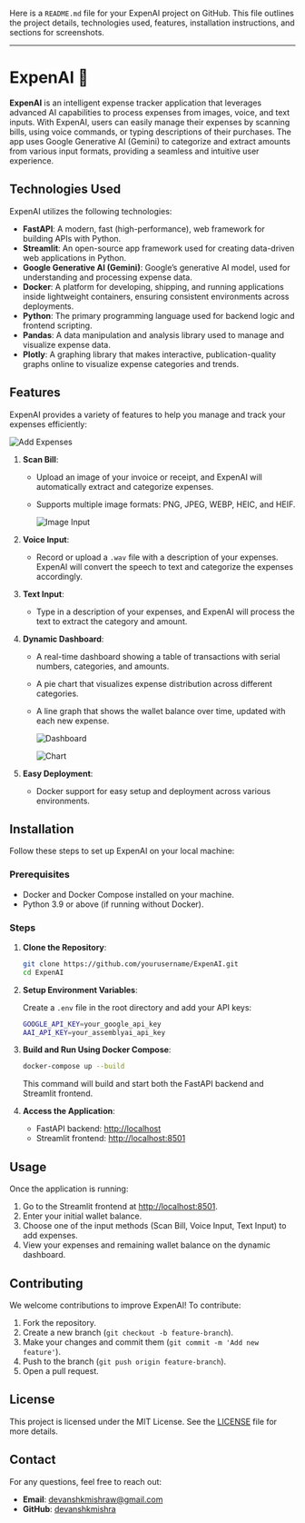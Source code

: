 Here is a `README.md` file for your ExpenAI project on GitHub. This file outlines the project details, technologies used, features, installation instructions, and sections for screenshots.

---

# ExpenAI 💸

**ExpenAI** is an intelligent expense tracker application that leverages advanced AI capabilities to process expenses from images, voice, and text inputs. With ExpenAI, users can easily manage their expenses by scanning bills, using voice commands, or typing descriptions of their purchases. The app uses Google Generative AI (Gemini) to categorize and extract amounts from various input formats, providing a seamless and intuitive user experience.


## Technologies Used

ExpenAI utilizes the following technologies:

- **FastAPI**: A modern, fast (high-performance), web framework for building APIs with Python.
- **Streamlit**: An open-source app framework used for creating data-driven web applications in Python.
- **Google Generative AI (Gemini)**: Google’s generative AI model, used for understanding and processing expense data.
- **Docker**: A platform for developing, shipping, and running applications inside lightweight containers, ensuring consistent environments across deployments.
- **Python**: The primary programming language used for backend logic and frontend scripting.
- **Pandas**: A data manipulation and analysis library used to manage and visualize expense data.
- **Plotly**: A graphing library that makes interactive, publication-quality graphs online to visualize expense categories and trends.

## Features

ExpenAI provides a variety of features to help you manage and track your expenses efficiently:

![Add Expenses](https://i.imgur.com/J6baTvU.png "Add Expenses")

1. **Scan Bill**:
   - Upload an image of your invoice or receipt, and ExpenAI will automatically extract and categorize expenses.
   - Supports multiple image formats: PNG, JPEG, WEBP, HEIC, and HEIF.

     ![Image Input](https://i.imgur.com/m340vrV.png "Image Input")

2. **Voice Input**:
   - Record or upload a `.wav` file with a description of your expenses. ExpenAI will convert the speech to text and categorize the expenses accordingly.

3. **Text Input**:
   - Type in a description of your expenses, and ExpenAI will process the text to extract the category and amount.

4. **Dynamic Dashboard**:
   - A real-time dashboard showing a table of transactions with serial numbers, categories, and amounts.
   - A pie chart that visualizes expense distribution across different categories.
   - A line graph that shows the wallet balance over time, updated with each new expense.

     ![Dashboard](https://i.imgur.com/KKgGGvs.png "Dashboard")

     ![Chart](https://i.imgur.com/8sQbjYp.png "Chart")
     

5. **Easy Deployment**:
   - Docker support for easy setup and deployment across various environments.

## Installation

Follow these steps to set up ExpenAI on your local machine:

### Prerequisites

- Docker and Docker Compose installed on your machine.
- Python 3.9 or above (if running without Docker).

### Steps

1. **Clone the Repository**:

   ```bash
   git clone https://github.com/yourusername/ExpenAI.git
   cd ExpenAI
   ```

2. **Setup Environment Variables**:

   Create a `.env` file in the root directory and add your API keys:

   ```bash
   GOOGLE_API_KEY=your_google_api_key
   AAI_API_KEY=your_assemblyai_api_key
   ```

3. **Build and Run Using Docker Compose**:

   ```bash
   docker-compose up --build
   ```

   This command will build and start both the FastAPI backend and Streamlit frontend.

4. **Access the Application**:

   - FastAPI backend: [http://localhost](http://localhost)
   - Streamlit frontend: [http://localhost:8501](http://localhost:8501)

## Usage

Once the application is running:

1. Go to the Streamlit frontend at [http://localhost:8501](http://localhost:8501).
2. Enter your initial wallet balance.
3. Choose one of the input methods (Scan Bill, Voice Input, Text Input) to add expenses.
4. View your expenses and remaining wallet balance on the dynamic dashboard.

## Contributing

We welcome contributions to improve ExpenAI! To contribute:

1. Fork the repository.
2. Create a new branch (`git checkout -b feature-branch`).
3. Make your changes and commit them (`git commit -m 'Add new feature'`).
4. Push to the branch (`git push origin feature-branch`).
5. Open a pull request.

## License

This project is licensed under the MIT License. See the [LICENSE](LICENSE) file for more details.

## Contact

For any questions, feel free to reach out:

- **Email**: devanshkmishraw@gmail.com
- **GitHub**: [devanshkmishra](https://github.com/devanshkmishra)
